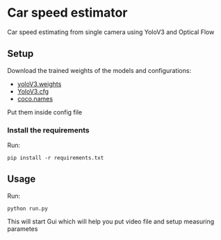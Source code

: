 # Car speed estimator
Car speed estimating from single camera using YoloV3 and Optical Flow

## Setup
Download the trained weights of the models and configurations:
- [yoloV3.weights](https://pjreddie.com/media/files/yolov3.weights)
- [YoloV3.cfg](https://github.com/pjreddie/darknet/blob/master/cfg/yolov3.cfg)
- [coco.names](https://github.com/pjreddie/darknet/blob/master/data/coco.names)

Put them inside config file

### Install the requirements

Run:
```
pip install -r requirements.txt
```

## Usage
Run:
```
python run.py
```

This will start Gui which will help you put video file and setup measuring parametes